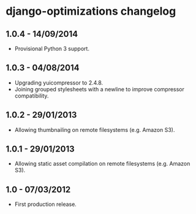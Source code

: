 django-optimizations changelog
==============================


1.0.4 - 14/09/2014
------------------

* Provisional Python 3 support.


1.0.3 - 04/08/2014
------------------

* Upgrading yuicompressor to 2.4.8.
* Joining grouped stylesheets with a newline to improve compressor compatibility.


1.0.2 - 29/01/2013
------------------

* Allowing thumbnailing on remote filesystems (e.g. Amazon S3).


1.0.1 - 29/01/2013
------------------

* Allowing static asset compilation on remote filesystems (e.g. Amazon S3).
     
     
1.0 - 07/03/2012
------------------

* First production release.